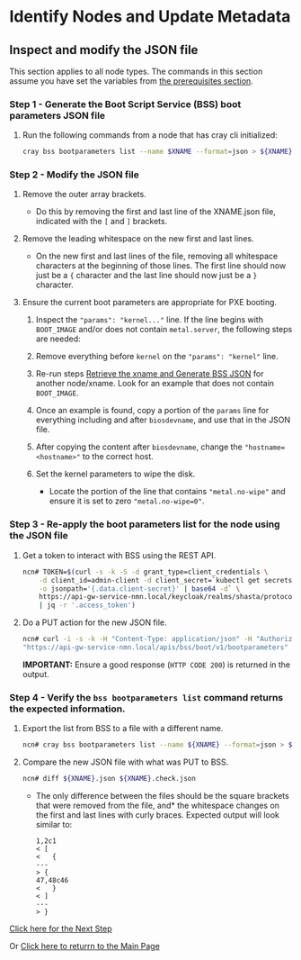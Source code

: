 # Identify Nodes and Update Metadata

## Inspect and modify the JSON file

This section applies to all node types. The commands in this section assume you have set the variables from [the prerequisites section](../Rebuild_NCNs.md#set-var).

### Step 1 - Generate the Boot Script Service \(BSS\) boot parameters JSON file

1. Run the following commands from a node that has cray cli initialized:

    ```bash
    cray bss bootparameters list --name $XNAME --format=json > ${XNAME}.json
    ```

### Step 2 - Modify the JSON file

1. Remove the outer array brackets.

    * Do this by removing the first and last line of the XNAME.json file, indicated with the `[` and `]` brackets.

1. Remove the leading whitespace on the new first and last lines.

    * On the new first and last lines of the file, removing all whitespace characters at the beginning of those lines. The first line should now just be a `{` character and the last line should now just be a `}` character.

1. Ensure the current boot parameters are appropriate for PXE booting.

    1. Inspect the `"params": "kernel..."` line. If the line begins with `BOOT_IMAGE` and/or does not contain `metal.server`, the following steps are needed:

    1. Remove everything before `kernel` on the `"params": "kernel"` line.
    1. Re-run steps [Retrieve the xname and Generate BSS JSON](#identify-retrieve) for another node/xname.  Look for an example that does not contain `BOOT_IMAGE`.

    1. Once an example is found, copy a portion of the `params` line for everything including and after `biosdevname`, and use that in the JSON file.

    1. After copying the content after `biosdevname`, change the `"hostname=<hostname>"` to the correct host.

    1. Set the kernel parameters to wipe the disk.

        * Locate the portion of the line that contains `"metal.no-wipe"` and ensure it is set to zero `"metal.no-wipe=0"`.

### Step 3 - Re-apply the boot parameters list for the node using the JSON file

1. Get a token to interact with BSS using the REST API.

    ```bash
    ncn# TOKEN=$(curl -s -k -S -d grant_type=client_credentials \
        -d client_id=admin-client -d client_secret=`kubectl get secrets admin-client-auth \
        -o jsonpath='{.data.client-secret}' | base64 -d` \
        https://api-gw-service-nmn.local/keycloak/realms/shasta/protocol/openid-connect/token \
        | jq -r '.access_token')
    ```

1. Do a PUT action for the new JSON file.

    ```bash
    ncn# curl -i -s -k -H "Content-Type: application/json" -H "Authorization: Bearer ${TOKEN}" \
    "https://api-gw-service-nmn.local/apis/bss/boot/v1/bootparameters" -X PUT -d @./${XNAME}.json
    ```

    **IMPORTANT:** Ensure a good response \(`HTTP CODE 200`\) is returned in the output.

### Step 4 -  Verify the `bss bootparameters list` command returns the expected information.

1. Export the list from BSS to a file with a different name.

    ```bash
    ncn# cray bss bootparameters list --name ${XNAME} --format=json > ${XNAME}.check.json
    ```

1. Compare the new JSON file with what was PUT to BSS.

    ```bash
    ncn# diff ${XNAME}.json ${XNAME}.check.json
    ```

    * The only difference between the files should be the square brackets that were removed from the file, and* the whitespace changes on the first and last lines with curly braces. Expected output will look similar to:

      ```screen
      1,2c1
      < [
      <   {
      ---
      > {
      47,48c46
      <   }
      < ]
      ---
      > }
      ```

[Click here for the Next Step](Wipe_Drives.md)

Or [Click here to returrn to the Main Page](../Rebuild_NCNs.md)